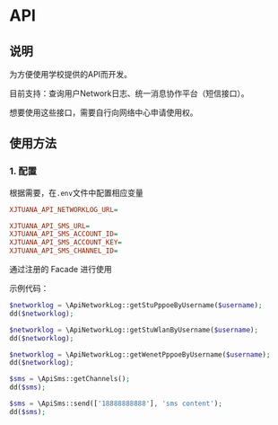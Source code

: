 # API

## 说明

为方便使用学校提供的API而开发。

目前支持：查询用户Network日志、统一消息协作平台（短信接口）。

想要使用这些接口，需要自行向网络中心申请使用权。

## 使用方法

### 1. 配置

根据需要，在`.env`文件中配置相应变量

```ini
XJTUANA_API_NETWORKLOG_URL=

XJTUANA_API_SMS_URL=
XJTUANA_API_SMS_ACCOUNT_ID=
XJTUANA_API_SMS_ACCOUNT_KEY=
XJTUANA_API_SMS_CHANNEL_ID=
```

通过注册的 Facade 进行使用

示例代码：

```php
$networklog = \ApiNetworkLog::getStuPppoeByUsername($username);
dd($networklog);

$networklog = \ApiNetworkLog::getStuWlanByUsername($username);
dd($networklog);

$networklog = \ApiNetworkLog::getWenetPppoeByUsername($username);
dd($networklog);

$sms = \ApiSms::getChannels();
dd($sms);

$sms = \ApiSms::send(['18888888888'], 'sms content');
dd($sms);
```